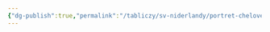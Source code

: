 ```yaml
---
{"dg-publish":true,"permalink":"/tabliczy/sv-niderlandy/portret-cheloveka-v-krasnom-tyurbane/","dgPassFrontmatter":true}
---
```



